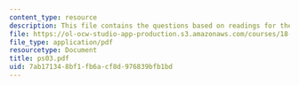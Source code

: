 ```yaml
---
content_type: resource
description: This file contains the questions based on readings for the course.
file: https://ol-ocw-studio-app-production.s3.amazonaws.com/courses/18-786-topics-in-algebraic-number-theory-spring-2006/7ab171348bf1fb6acf8d976839bfb1bd_ps03.pdf
file_type: application/pdf
resourcetype: Document
title: ps03.pdf
uid: 7ab17134-8bf1-fb6a-cf8d-976839bfb1bd
---
```

